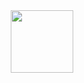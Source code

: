 

<div align="center"><img    src="https://media.tenor.com/tr7iLNCkE7EAAAAi/code.gif" width="100"></div>
